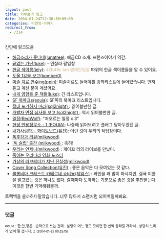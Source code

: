 ```yaml
---
layout: post
title: 외부로의 링크
date: 2004-01-24T22:30:30+09:00
categories: 타인의-이야기
redirect_from:
  - /314
---
```


간만에 링크모음

<UL>

<LI><a href="http://hochan.net/lunatree/archives/000714.html" target=bb>해금소리가 좋다네(lunatree)</a>: 해금CD 소개. 프랜즈이야기 약간.

<LI><a href="http://cyana.woweb.net/eh/archives/000398.html" target=bb>끝없는 가난(luke)</a>: - 인샬라 팝업창

<LI><a href="http://www.n-ego.com/blog/archives/2004/01/20040107_11:23:03.html" target=bb>한글 색이름(jely)</a>: <FONT color=tan>d2b48c tan 볕에탄빛깔</font> 따위의 한글 색이름들을 알 수 있어요.

<LI><a href="http://bomber0.byus.net/archives/000436.html" target=bb>도올 1강을 보고(bomber0)</a>

<LI><a href="http://momo12.cafe24.com/mt/archives/000681.html" target=bb>미술 치료 연수ing(ppin)</a>: 미술치료도 들어야할 강좌리스트에 들어있습니다. 먼저 듣고 계신 분이 계셨어요.

<LI><a href="http://cyana.woweb.net/eh/archives/000399.html" target=bb>내게 영향을 준 책들(luke)</a>: 긴 리스트입니다.

<LI><a href="http://eouia.net/archives/000617.html" target=bb>SF 북마크s(eouia)</a>: SF쪽의 북마크 리스트입니다.

<LI><a href="http://blog.naver.com/sql2night.do?Redirect=Dlog&Qs=/sql2night/40000559448" target=bb>절대 포기하지 마라(sql2night) </a>: 읽어볼만한 글.

<LI><a href="http://blog.naver.com/sql2night.do?Redirect=Dlog&Qs=/sql2night/40000552713" target=bb>개발자 면접 심사를 보고 (sql2night) </a>: 역시 읽어볼만한 글.

<LI><a href="http://www.redwolf.pe.kr/myweblog/archives/000307.html" target=bb>일정(RedWolf)</a>: "떠오르는 일정 x 3"

<LI><a href="http://eouia.net/archives/000644.html" target=bb>한성 만용정무소 - 1 (EOUIA)</a>: 나중에 읽어보려고 플래그 달아두었던 글.

<LI><a href="http://www.youzin.com/blog/archives/000190.html" target=bb>내가사랑하는 화이트보드(유진)</a>: 이런 것이 우리의 작업장이다.

<LI><a href="http://marlais.egloos.com/209128" target=bb>독후감과 리뷰(milkwood)</a>

<LI><a href="http://marlais.egloos.com/214958" target=bb>'빅 슬립' 출간 (milkwood) </a>: 축하!

<LI><a href="http://marlais.egloos.com/229204" target=bb>우리는 언제나(milkwood)</a> : 게이꼬 리의 라이브를 만났다.

<LI><a href="http://www.mithrandir.co.kr/mt/archives/2004/01/20040122_000656.html" target=bb>죽이는 우리나라 영화 포스터</a>

<LI><a href="http://marlais.egloos.com/234943" target=bb>가상의 러브레터가 지닌 진실성(milkwood)</a>

<LI><a href="http://www.youzin.com/blog/archives/000199.html" target=bb>Cover Song Collection(유진)</a> : 좋은 음악은 다 모여있는 것 같다.

<LI><a href="http://blog.naver.com/favedesign.do?Redirect=Dlog&Qs=/favedesign/20000649601" target=bb>콜롬비아 크레스트 카베르네 쇼비뇽(제임스)</a> : 와인을 꽤 많이 마시지만, 결국 이름을 알고있는 것은 하나도 없다. 갈때마다 도박하는 기분으로 좋은 것을 추천받는다. 이것은 한번 기억해둬볼까.

</UL>

트랙백을 쏠까하다말았습니다. 너무 많아서 스팸처럼 되어버릴까봐요.

* * *

### 댓글



<!--- cmt:656 --->
<!--- mail: --->
<!--- parent:0 --->

<small>eouia : 한,만,정은.. 습작으로 쓰는 건데.. 분량이 어느 정도 모이면 한 번씩 올라갈 거라서.. 상당히 느리게 업이 될 겁니다. :) <small>(2004-01-25 00:25:15)</small></small>


